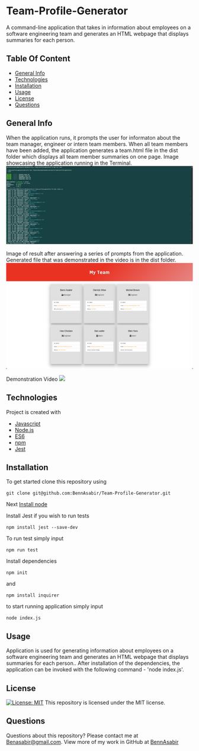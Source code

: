 # Team-Profile-Generator
A command-line application that takes in information about employees on a software engineering team and generates an HTML webpage that displays summaries for each person.

## Table Of Content
* [General Info](#general-info)
* [Technologies](#technologies)
* [Installation](#installation)
* [Usage](#usage)
* [License](#license)
* [Questions](#questions)

## General Info
When the application runs, it prompts the user for informaton about the team manager, engineer or intern team members. When all team members have been added, the application generates a team.html file in the dist folder which displays all team member summaries on one page.
Image showcasing the application running in the Terminal.
<img src=./assets/images/screenshot2.png>

Image of result after answering a series of prompts from the application. Generated file that was demonstrated in the video is in the dist folder.
<img src=./assets/images/screenshot.png>

Demonstration Video
<img src=./assets/gif/demo2.gif>

## Technologies
Project is created with 
* [Javascript](https://www.javascript.com/)
* [Node.js](https://nodejs.org/en/)
* [ES6](https://www.w3schools.com/js/js_es6.asp)
* [npm](https://www.npmjs.com/)
* [Jest](https://jestjs.io/)

## Installation
To get started clone this repository using 
<br>
```terminal
git clone git@github.com:BennAsabir/Team-Profile-Generator.git
```
Next [Install node](https://nodejs.org/en/)

Install Jest if you wish to run tests
```terminal
npm install jest --save-dev
```
To run test simply input
```terminal
npm run test
```

Install dependencies 
```terminal
npm init
```
and 
```terminal
npm install inquirer
```
to start running application simply input 
```terminal
node index.js
```

## Usage
Application is used for generating information about employees on a software engineering team and generates an HTML webpage that displays summaries for each person..
After installation of the dependencies, the application can be invoked with the following command - 'node index.js'.

## License
[![License: MIT](https://img.shields.io/badge/License-MIT-yellow.svg)](https://opensource.org/licenses/MIT)
This repository is licensed under the MIT license.

## Questions
Questions about this repository? Please contact me at [Benasabir@gmail.com](mailto:Benasabir@gmail.com). View more of my work in GitHub at [BennAsabir](https://github.com/BennAsabir) 